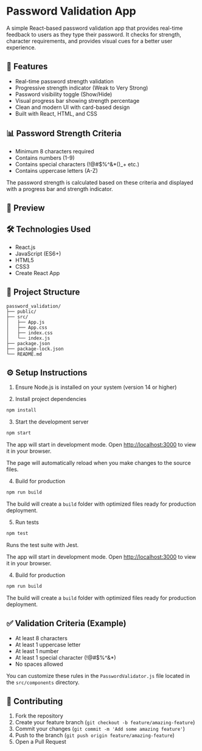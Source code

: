 # Password Validation App

A simple React-based password validation app that provides real-time feedback to users as they type their password. It checks for strength, character requirements, and provides visual cues for a better user experience.

## 🚀 Features

- Real-time password strength validation
- Progressive strength indicator (Weak to Very Strong)
- Password visibility toggle (Show/Hide)
- Visual progress bar showing strength percentage
- Clean and modern UI with card-based design
- Built with React, HTML, and CSS

## 📊 Password Strength Criteria

- Minimum 8 characters required
- Contains numbers (1-9)
- Contains special characters (!@#$%^&*()_+ etc.)
- Contains uppercase letters (A-Z)

The password strength is calculated based on these criteria and displayed with a progress bar and strength indicator.

## 📸 Preview



## 🛠️ Technologies Used

- React.js
- JavaScript (ES6+)
- HTML5
- CSS3
- Create React App

## 📁 Project Structure

```
password_validation/
├── public/
├── src/
│   ├── App.js
│   ├── App.css
│   ├── index.css
│   └── index.js
├── package.json
├── package-lock.json
└── README.md
```

## ⚙️ Setup Instructions

1. Ensure Node.js is installed on your system (version 14 or higher)

2. Install project dependencies
```bash
npm install
```

3. Start the development server
```bash
npm start
```

The app will start in development mode. Open [http://localhost:3000](http://localhost:3000) to view it in your browser.

The page will automatically reload when you make changes to the source files.

4. Build for production
```bash
npm run build
```

The build will create a `build` folder with optimized files ready for production deployment.

5. Run tests
```bash
npm test
```

Runs the test suite with Jest.

The app will start in development mode. Open [http://localhost:3000](http://localhost:3000) to view it in your browser.

4. Build for production
```bash
npm run build
```

The build will create a `build` folder with optimized files ready for production deployment.

## ✅ Validation Criteria (Example)

- At least 8 characters
- At least 1 uppercase letter
- At least 1 number
- At least 1 special character (!@#$%^&*)
- No spaces allowed

You can customize these rules in the `PasswordValidator.js` file located in the `src/components` directory.



## 👥 Contributing

1. Fork the repository
2. Create your feature branch (`git checkout -b feature/amazing-feature`)
3. Commit your changes (`git commit -m 'Add some amazing feature'`)
4. Push to the branch (`git push origin feature/amazing-feature`)
5. Open a Pull Request
